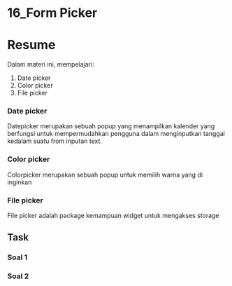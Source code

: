 # 16_Form Picker

# Resume
Dalam materi ini, mempelajari:
1. Date picker
2. Color picker
3. File picker

### Date picker
Datepicker merupakan sebuah popup yang menampilkan kalender yang berfungsi untuk mempermudahkan pengguna dalam menginputkan tanggal kedalam suatu from inputan text.

### Color picker
Colorpicker merupakan sebuah popup untuk memilih warna yang di inginkan

### File picker
File picker adalah package kemampuan widget untuk mengakses storage

## Task
### Soal 1 


### Soal 2